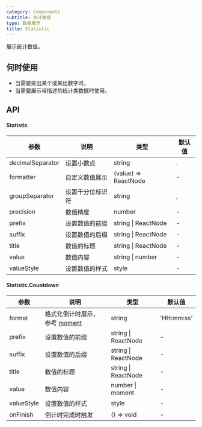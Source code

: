```yaml
---
category: Components
subtitle: 统计数值
type: 数据展示
title: Statistic
---
```


展示统计数值。

## 何时使用

- 当需要突出某个或某组数字时。
- 当需要展示带描述的统计类数据时使用。

## API

#### Statistic

| 参数             | 说明             | 类型                 | 默认值 |
| ---------------- | ---------------- | -------------------- | ------ |
| decimalSeparator | 设置小数点       | string               | .      |
| formatter        | 自定义数值展示   | (value) => ReactNode | -      |
| groupSeparator   | 设置千分位标识符 | string               | ,      |
| precision        | 数值精度         | number               | -      |
| prefix           | 设置数值的前缀   | string \| ReactNode  | -      |
| suffix           | 设置数值的后缀   | string \| ReactNode  | -      |
| title            | 数值的标题       | string \| ReactNode  | -      |
| value            | 数值内容         | string \| number     | -      |
| valueStyle       | 设置数值的样式   | style                | -      |

#### Statistic.Countdown

| 参数 | 说明 | 类型 | 默认值 |
| --- | --- | --- | --- |
| format | 格式化倒计时展示，参考 [moment](http://momentjs.com/) | string | 'HH:mm:ss' |
| prefix | 设置数值的前缀 | string \| ReactNode | - |
| suffix | 设置数值的后缀 | string \| ReactNode | - |
| title | 数值的标题 | string \| ReactNode | - |
| value | 数值内容 | number \| moment | - |
| valueStyle | 设置数值的样式 | style | - |
| onFinish | 倒计时完成时触发 | () => void | - |
